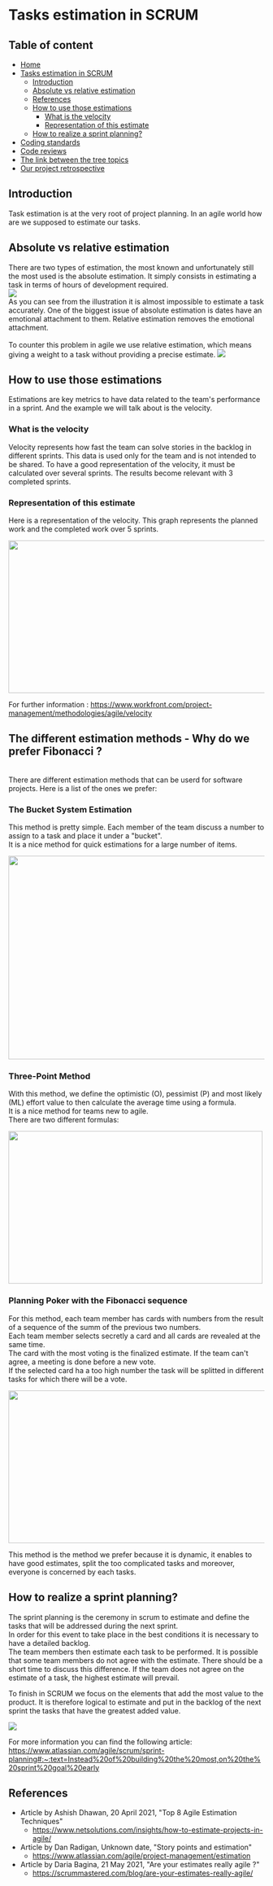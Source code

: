 # Tasks estimation in SCRUM

## Table of content
* [Home](/README.md)
* [Tasks estimation in SCRUM](/readme-content/tasks-estimation.md)
    * [Introduction](#introduction)
    * [Absolute vs relative estimation](#absolute-vs-relative-estimation)
    * [References](#references)
    * [How to use those estimations](#how-to-use-those-estimations)
        * [What is the velocity](#what-is-the-velocity)
        * [Representation of this estimate](#representation-of-this-estimate)
    * [How to realize a sprint planning?](#how-to-realize-a-sprint-planning)
* [Coding standards](/readme-content/coding-standards.md)
* [Code reviews](/readme-content/code-reviews.md)
* [The link between the tree topics](/readme-content/topics-link.md)
* [Our project retrospective](/readme-content/project-retrospective.md)

## Introduction

Task estimation is at the very root of project planning. In an agile world how are we supposed to estimate our tasks.

## Absolute vs relative estimation

There are two types of estimation, the most known and unfortunately still the most used is the absolute estimation. It simply consists in estimating a task in terms of hours of development required. <br>
<img src="./pictures/task-estimation/absolute-relative/Relative-Agile-Estimation.jpg"><br>
As you can see from the illustration it is almost impossible to estimate a task accurately. One of the biggest issue of absolute estimation is dates have an emotional attachment to them. Relative estimation removes the emotional attachment. <br>
<br>
To counter this problem in agile we use relative estimation, which means giving a weight to a task without providing a precise estimate.
<img src="./pictures/task-estimation/absolute-relative/challenge_absolute_estimates.jpg"><br>

## How to use those estimations

Estimations are key metrics to have data related to the team's performance in a sprint.
And the example we will talk about is the velocity.

### What is the velocity

Velocity represents how fast the team can solve stories in the backlog in different sprints.
This data is used only for the team and is not intended to be shared.
To have a good representation of the velocity, it must be calculated over several sprints.
The results become relevant with 3 completed sprints.


### Representation of this estimate

Here is a representation of the velocity.
This graph represents the planned work and the completed work over 5 sprints.

<img src="./pictures/tasks-estimation/using-estimation/velocity-chart.png" width="600" height="300"><br>


For further information : https://www.workfront.com/project-management/methodologies/agile/velocity

## The different estimation methods - Why do we prefer Fibonacci ?

<br>There are different estimation methods that can be userd for software projects. Here is a list of the ones we prefer:<br>

### The Bucket System Estimation

This method is pretty simple. Each member of the team discuss a number to assign to a task and place it under a "bucket".<br>
It is a nice method for quick estimations for a large number of items.

<img src="./pictures/tasks-estimation/estimation-methods/bucket-theory.jpg" width="600" height="400"><br>


### Three-Point Method

With this method, we define the optimistic (O), pessimist (P) and most likely (ML) effort value to then calculate the average time using a formula.<br>
It is a nice method for teams new to agile.<br>
There are two different formulas:<br>

<img src="./pictures/tasks-estimation/estimation-methods/three-points-method.jpg" width="500" height="300"><br>

### Planning Poker with the Fibonacci sequence

For this method, each team member has cards with numbers from the result of a sequence of the summ of the previous two numbers.<br>
Each team member selects secretly a card and all cards are revealed at the same time.<br>
The card with the most voting is the finalized estimate. If the team can't agree, a meeting is done before a new vote.<br>
If the selected card ha a too high number the task will be splitted in different tasks for which there will be a vote.<br>

<img src="./pictures/tasks-estimation/estimation-methods/planning-poker.jpg" width="600" height="300"><br>

This method is the method we prefer because it is dynamic, it enables to have good estimates, split the too complicated tasks and moreover, everyone is concerned by each tasks.<br>

## How to realize a sprint planning?

The sprint planning is the ceremony in scrum to estimate and define the tasks that will be addressed during the next sprint.<br>
In order for this event to take place in the best conditions it is necessary to have a detailed backlog.<br>
The team members then estimate each task to be performed. It is possible that some team members do not agree with the estimate. There should be a short time to discuss this difference. If the team does not agree on the estimate of a task, the highest estimate will prevail. <br>

To finish in SCRUM we focus on the elements that add the most value to the product. It is therefore logical to estimate and put in the backlog of the next sprint the tasks that have the greatest added value.

<img src="./pictures/tasks-estimation/sprint-planning/sprint-planning.png">

For more information you can find the following article:
https://www.atlassian.com/agile/scrum/sprint-planning#:~:text=Instead%20of%20building%20the%20most,on%20the%20sprint%20goal%20early

## References

- Article by Ashish Dhawan, 20 April 2021, "Top 8 Agile Estimation Techniques"
    - https://www.netsolutions.com/insights/how-to-estimate-projects-in-agile/
- Article by Dan Radigan, Unknown date, "Story points and estimation"
    - https://www.atlassian.com/agile/project-management/estimation
- Article by Daria Bagina, 21 May 2021, "Are your estimates really agile ?"
    - https://scrummastered.com/blog/are-your-estimates-really-agile/
